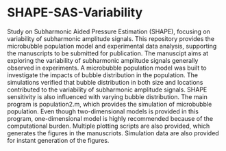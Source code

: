 # SHAPE-SAS-Variability
Study on Subharmonic Aided Pressure Estimation (SHAPE), focusing on variability of subharmonic amplitude signals. 
This repository provides the microbubble population model and experimental data analysis, supporting the manuscripts to be submitted for publication.
The manuscipt aims at exploring the variability of subharmonic amplitude signals generally observed in experiments. A microbubble population model was built to investigate the impacts of bubble distribution in the population. The simulations verified that bubble distribution in both size and locations contributed to the variability of subharmonic amplitude signals. SHAPE sensitivity is also influenced with varying bubble distribution.
The main program is population2.m, which provides the simulation of microbubble population. Even though two-dimensional models is provided in this program, one-dimensional model is highly recommended because of the computational burden.
Multiple plotting scripts are also provided, which generates the figures in the manuscriots. Simulation data are also provided for instant generation of the figures.
